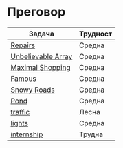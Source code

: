# Преговор

| Задача | Трудност |
| ----- | ----- |
| [Repairs](https://action.informatika.bg/problems/115) | Средна |
| [Unbelievable Array](https://toph.co/p/unbelievable-array) | Средна |
| [Maximal Shopping](https://action.informatika.bg/problems/122) | Средна |
| [Famous](https://action.informatika.bg/problems/147) | Средна |
| [Snowy Roads](https://action.informatika.bg/problems/158) | Средна |
| [Pond](https://arena.olimpiici.com/#/catalog/393/problem/101074) | Средна |
| [traffic](https://arena.olimpiici.com/#/catalog/199/problem/100477) | Лесна |
| [lights](https://arena.olimpiici.com/#/catalog/756/problem/101958) | Средна | 
| [internship](https://arena.olimpiici.com/#/catalog/431/problem/101171) | Трудна |

